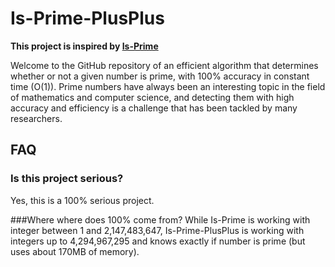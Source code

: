 # Is-Prime-PlusPlus

**This project is inspired by [Is-Prime](https://github.com/mawerty/Is-Prime)**

Welcome to the GitHub repository of an efficient algorithm that determines whether or not a given number is prime, with 100% accuracy in constant time (O(1)). Prime numbers have always been an interesting topic in the field of mathematics and computer science, and detecting them with high accuracy and efficiency is a challenge that has been tackled by many researchers.

## FAQ
### Is this project serious?
Yes, this is a 100% serious project.

###Where where does 100% come from?
While Is-Prime is working with integer between 1 and 2,147,483,647, Is-Prime-PlusPlus is working with integers up to 4,294,967,295 and knows exactly if number is prime (but uses about 170MB of memory).
